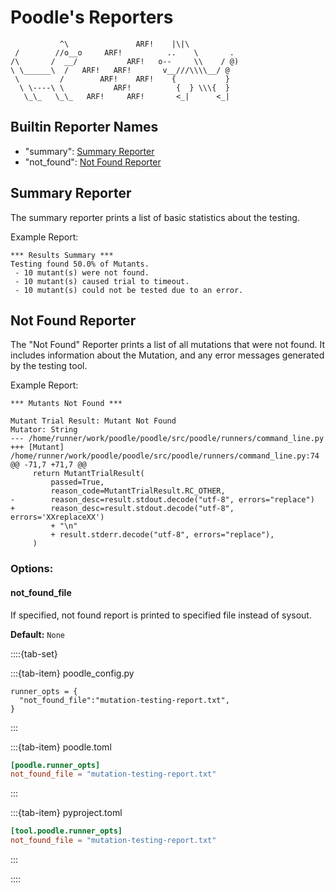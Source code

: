 # Poodle's Reporters

```text
           ^\               ARF!    |\|\
 /        //o__o     ARF!          ..    \       .
/\       /  __/           ARF!   o--     \\    / @)
\ \______\  /   ARF!   ARF!       v__///\\\\__/ @
 \         /        ARF!    ARF!    {           }
  \ \----\ \           ARF!          {  } \\\{  }
   \_\_   \_\_   ARF!     ARF!       <_|      <_|
```

## Builtin Reporter Names

* "summary": [Summary Reporter](#summary-reporter)
* "not_found": [Not Found Reporter](#not-found-reporter)

## Summary Reporter

The summary reporter prints a list of basic statistics about the testing.  

Example Report:
```text
*** Results Summary ***
Testing found 50.0% of Mutants.
 - 10 mutant(s) were not found.
 - 10 mutant(s) caused trial to timeout.
 - 10 mutant(s) could not be tested due to an error.
```

## Not Found Reporter

The "Not Found" Reporter prints a list of all mutations that were not found.
It includes information about the Mutation, and any error messages generated by the testing tool.

Example Report:
```text
*** Mutants Not Found ***

Mutant Trial Result: Mutant Not Found
Mutator: String
--- /home/runner/work/poodle/poodle/src/poodle/runners/command_line.py
+++ [Mutant] /home/runner/work/poodle/poodle/src/poodle/runners/command_line.py:74
@@ -71,7 +71,7 @@
     return MutantTrialResult(
         passed=True,
         reason_code=MutantTrialResult.RC_OTHER,
-        reason_desc=result.stdout.decode("utf-8", errors="replace")
+        reason_desc=result.stdout.decode("utf-8", errors='XXreplaceXX')
         + "\n"
         + result.stderr.decode("utf-8", errors="replace"),
     )
```

### Options:

#### not_found_file

If specified, not found report is printed to specified file instead of sysout.

**Default:** `None`

::::{tab-set}

:::{tab-item} poodle_config.py
```python3
runner_opts = {
  "not_found_file":"mutation-testing-report.txt",
}
```
:::

:::{tab-item} poodle.toml
```toml
[poodle.runner_opts]
not_found_file = "mutation-testing-report.txt"
```
:::

:::{tab-item} pyproject.toml
```toml
[tool.poodle.runner_opts]
not_found_file = "mutation-testing-report.txt"
```
:::

::::